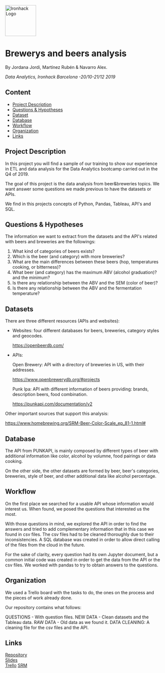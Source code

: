 <img src="https://bit.ly/2VnXWr2" alt="Ironhack Logo" width="100"/>

# Brewerys and beers analysis
By Jordana Jordi, Martínez Rubén & Navarro Alex.

*Data Analytics, Ironhack Barcelona -20/10-21/12 2019*

## Content
- [Project Description](#project-description)
- [Questions & Hypotheses](#questions-hypotheses)
- [Dataset](#dataset)
- [Database](#database)
- [Workflow](#workflow)
- [Organization](#organization)
- [Links](#links)

## Project Description
In this project you will find a sample of our training to show our experience in ETL and data analysis for the Data Analytics bootcamp carried out in the Q4 of 2019.

The goal of this project is the data analysis from beer&breweries topics. We want answer some questions we made previous to have the datasets or APIs.

We find in this projects concepts of Python, Pandas, Tableau, API's and SQL.

## Questions & Hypotheses
The information we want to extract from the datasets and the API's related with beers and breweries are the followings:

1. What kind of categories of beers exists?
2. Which is the beer (and category) with more breweries?
3. What are the main differences between these beers (hop, temperatures cooking, or bitterness)?
4. What beer (and category) has the maximum ABV (alcohol graduation)? and the minimum?
5. Is there any relationship between the ABV and the SEM (color of beer)?
6. Is there any relationship between the ABV and the fermentation temperature?

## Datasets
There are three different resources (APIs and websites):

- Websites: four different databases for beers, breweries, category styles and geocodes.

    https://openbeerdb.com/

- APIs:

    Open Brewery: API with a directory of breweries in US, with their addresses. 
    
    https://www.openbrewerydb.org/#projects


    Punk Ipa: API with different information of beers providing: brands, description beers, food combination.
    
    https://punkapi.com/documentation/v2

Other important sources that support this analysis:

https://www.homebrewing.org/SRM-Beer-Color-Scale_ep_81-1.html#

## Database
The API from PUNKAPI, is mainly composed by different types of beer with additional information like color, alcohol by volumne, food pairings or data cooking. 

On the other side, the other datasets are formed by beer, beer's categories, breweries, style of beer, and other additional data like alcohol percentage.

## Workflow
On the first place we searched for a usable API whose information would interest us. When found, we posed the questions that interested us the most.

With those questions in mind, we explored the API in order to find the answers and tried to add complementary information that in this case we found in csv files. The csv files had to be cleaned thoroughly due to their inconsistencies. A SQL database was created in order to allow direct calling of the files from the cloud in the future.

For the sake of clarity, every question had its own Jupyter document, but a common initial code was created in order to get the data from the API or the csv files. We worked with pandas to try to obtain answers to the questions. 


## Organization
We used a Trello board with the tasks to do, the ones on the process and the pieces of work already done.

Our repository contains what follows:

QUESTIONS - With question files.
NEW DATA - Clean datasets and the Tableau data.
RAW DATA - Old data as we found it.
DATA CLEANING: A cleaning file for the csv files and the API.


## Links

[Repository](https://github.com/rubenmartinezlorente/Project-Week-3-Data-Thieves)  
[Slides](https://slides.com/)  
[Trello](https://trello.com/b/RV54bqoU/project-3-brewery-data-analysis)
[SRM](https://en.wikipedia.org/wiki/Beer_measurement)
